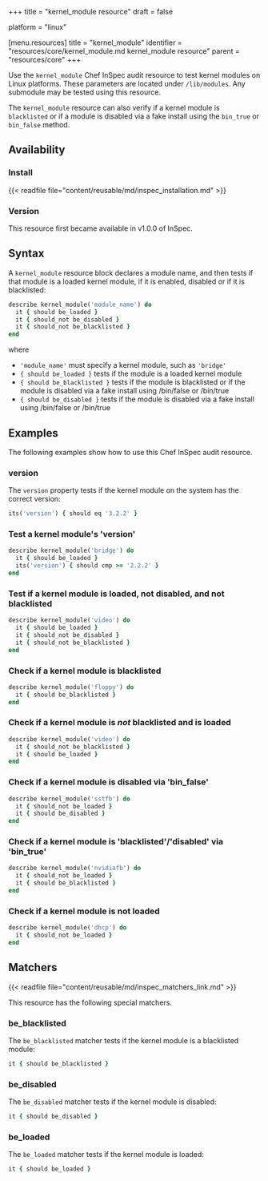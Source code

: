 +++
title = "kernel_module resource"
draft = false

platform = "linux"

[menu.resources]
    title = "kernel_module"
    identifier = "resources/core/kernel_module.md kernel_module resource"
    parent = "resources/core"
+++

Use the `kernel_module` Chef InSpec audit resource to test kernel modules on Linux
platforms. These parameters are located under `/lib/modules`. Any submodule may
be tested using this resource.

The `kernel_module` resource can also verify if a kernel module is `blacklisted`
or if a module is disabled via a fake install using the `bin_true` or `bin_false`
method.

## Availability

### Install

{{< readfile file="content/reusable/md/inspec_installation.md" >}}

### Version

This resource first became available in v1.0.0 of InSpec.

## Syntax

A `kernel_module` resource block declares a module name, and then tests if that
module is a loaded kernel module, if it is enabled, disabled or if it is
blacklisted:

```ruby
describe kernel_module('module_name') do
  it { should be_loaded }
  it { should_not be_disabled }
  it { should_not be_blacklisted }
end
```

where

- `'module_name'` must specify a kernel module, such as `'bridge'`
- `{ should be_loaded }` tests if the module is a loaded kernel module
- `{ should be_blacklisted }` tests if the module is blacklisted or if the module is disabled via a fake install using /bin/false or /bin/true
- `{ should be_disabled }` tests if the module is disabled via a fake install using /bin/false or /bin/true

## Examples

The following examples show how to use this Chef InSpec audit resource.

### version

The `version` property tests if the kernel module on the system has the correct version:

```ruby
its('version') { should eq '3.2.2' }
```

### Test a kernel module's 'version'

```ruby
describe kernel_module('bridge') do
  it { should be_loaded }
  its('version') { should cmp >= '2.2.2' }
end
```

### Test if a kernel module is loaded, not disabled, and not blacklisted

```ruby
describe kernel_module('video') do
  it { should be_loaded }
  it { should_not be_disabled }
  it { should_not be_blacklisted }
end
```

### Check if a kernel module is blacklisted

```ruby
describe kernel_module('floppy') do
  it { should be_blacklisted }
end
```

### Check if a kernel module is _not_ blacklisted and is loaded

```ruby
describe kernel_module('video') do
  it { should_not be_blacklisted }
  it { should be_loaded }
end
```

### Check if a kernel module is disabled via 'bin_false'

```ruby
describe kernel_module('sstfb') do
  it { should_not be_loaded }
  it { should be_disabled }
end
```

### Check if a kernel module is 'blacklisted'/'disabled' via 'bin_true'

```ruby
describe kernel_module('nvidiafb') do
  it { should_not be_loaded }
  it { should be_blacklisted }
end
```

### Check if a kernel module is not loaded

```ruby
describe kernel_module('dhcp') do
  it { should_not be_loaded }
end
```

## Matchers

{{< readfile file="content/reusable/md/inspec_matchers_link.md" >}}

This resource has the following special matchers.

### be_blacklisted

The `be_blacklisted` matcher tests if the kernel module is a blacklisted module:

```ruby
it { should be_blacklisted }
```

### be_disabled

The `be_disabled` matcher tests if the kernel module is disabled:

```ruby
it { should be_disabled }
```

### be_loaded

The `be_loaded` matcher tests if the kernel module is loaded:

```ruby
it { should be_loaded }
```
